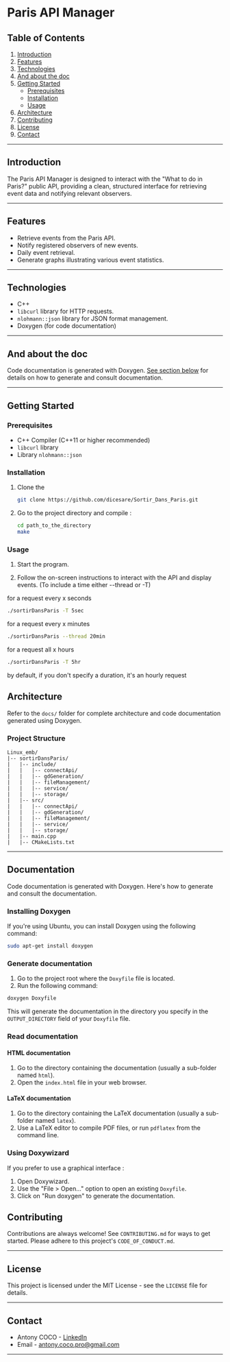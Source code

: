 # Paris API Manager

## Table of Contents

1. [Introduction](#introduction)
2. [Features](#features)
3. [Technologies](#technologies)
4. [And about the doc](#and-about-the-doc)
5. [Getting Started](#getting-started)
   - [Prerequisites](#prerequisites)
   - [Installation](#installation)
   - [Usage](#usage)
6. [Architecture](#architecture)
7. [Contributing](#contributing)
8. [License](#license)
9. [Contact](#contact)

---

## Introduction

The Paris API Manager is designed to interact with the "What to do in Paris?" public API, providing a clean, structured interface for retrieving event data and notifying relevant observers.

---

## Features

- Retrieve events from the Paris API.
- Notify registered observers of new events.
- Daily event retrieval.
- Generate graphs illustrating various event statistics.

---

## Technologies

- C++
- `libcurl` library for HTTP requests.
- `nlohmann::json` library for JSON format management.
- Doxygen (for code documentation)

---

## And about the doc

Code documentation is generated with Doxygen. [See section below](#documentation) for details on how to generate and consult documentation.

---

## Getting Started

### Prerequisites

- C++ Compiler (C++11 or higher recommended)
- `libcurl` library
- Library `nlohmann::json`

### Installation

1. Clone the
   ```bash
   git clone https://github.com/dicesare/Sortir_Dans_Paris.git
    ```

2. Go to the project directory and compile :
     ```bash
     cd path_to_the_directory
     make
     ```

### Usage


1. Start the program.

2. Follow the on-screen instructions to interact with the API and display events.
  (To include a time either --thread or -T)

  for a request every x seconds


  ```bash
  ./sortirDansParis -T 5sec
  ```

  for a request every x minutes

  ```bash
  ./sortirDansParis --thread 20min
  ```

  for a request all x hours

  ```bash
  ./sortirDansParis -T 5hr
  ```
  by default, if you don't specify a duration, it's an hourly request

  ## Architecture

Refer to the `docs/` folder for complete architecture and code documentation generated using Doxygen.

### Project Structure
```
Linux_emb/
|-- sortirDansParis/
|   |-- include/
|   |   |-- connectApi/
|   |   |-- gdGeneration/
|   |   |-- fileManagement/
|   |   |-- service/
|   |   |-- storage/
|   |-- src/
|   |   |-- connectApi/
|   |   |-- gdGeneration/
|   |   |-- fileManagement/
|   |   |-- service/
|   |   |-- storage/
|   |-- main.cpp
|   |-- CMakeLists.txt
```

---
## Documentation

Code documentation is generated with Doxygen. Here's how to generate and consult the documentation.

### Installing Doxygen

If you're using Ubuntu, you can install Doxygen using the following command:

```bash
sudo apt-get install doxygen
```

### Generate documentation

1. Go to the project root where the `Doxyfile` file is located.
2. Run the following command:

```bash
doxygen Doxyfile
```

This will generate the documentation in the directory you specify in the `OUTPUT_DIRECTORY` field of your `Doxyfile` file.

### Read documentation

#### HTML documentation

1. Go to the directory containing the documentation (usually a sub-folder named `html`).
2. Open the `index.html` file in your web browser.

#### LaTeX documentation

1. Go to the directory containing the LaTeX documentation (usually a sub-folder named `latex`).
2. Use a LaTeX editor to compile PDF files, or run `pdflatex` from the command line.

### Using Doxywizard

If you prefer to use a graphical interface :

1. Open Doxywizard.
2. Use the "File > Open..." option to open an existing `Doxyfile`.
3. Click on "Run doxygen" to generate the documentation.

## Contributing

Contributions are always welcome! See `CONTRIBUTING.md` for ways to get started. Please adhere to this project's `CODE_OF_CONDUCT.md`.

---

## License

This project is licensed under the MIT License - see the `LICENSE` file for details.

---

## Contact

- Antony COCO - [LinkedIn](https://www.linkedin.com/in/antonycoco/)
- Email - antony.coco.pro@gmail.com

---